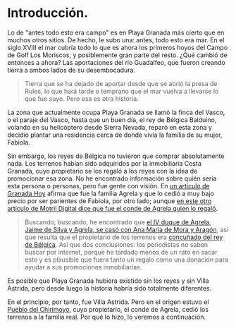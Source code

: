 # Introducción.

Lo de "antes todo esto era campo" es en Playa Granada más cierto que
en muchos otros sitios. De hecho, le subo una: antes, todo esto era
mar. En el siglo XVIII el mar cubría todo lo que es ahora los primeros
hoyos del Campo de Golf Los Moriscos, y posiblemente gran parte del
resto. ¿Qué cambió de entonces a ahora? Las aportaciones del río
Guadalfeo, que fueron creando tierra a ambos lados de su
desembocadura. 

> Tierra que se ha dejado de aportar desde que se abrió la presa de
> Rules, lo que hará tarde o temprano que el mar vuelva a llevarse lo
> que fue suyo. Pero esa es otra historia.

La zona que actualmente ocupa Playa Granada se llamó la finca del
Vasco, o el paraje del Vasco, hasta que un buen día, el rey de Bélgica
Balduino, volando en su helicóptero desde Sierra Nevada, reparó en
esta zona y decidió plantar una residencia cerca de donde vivía la
familia de su mujer, Fabiola.

Sin embargo, los reyes de Bélgica no tuvieron que comprar
absolutamente nada. Los terrenos habían sido adquiridos por la
inmobiliaria Costa Granada, cuyo propietario se los regaló a los reyes
con la idea de promocionar esa zona. No he encontrado información
sobre quién sería esta persona o personas, pero fue gente con
visión. En [un artículo de Granada Hoy](https://www.granadahoy.com/granada/Villa-Astrida-queda-epoca-dorada_0_709429403.html)
afirma que fue la familia Agrela y que lo cedió a muy bajo precio por
ser parientes de Fabiola, por otro lado;
aunque
[en este otro artículo de Motril Digital dice que fue el conde de Agrela quien lo regaló](http://motrildigital.mobile.blogia.com/2011/agosto.php).

> Buscando, buscando, he encontrado
> que
> [el IV duque de Agrela, Jaime de Silva y Agrela, se casó con Ana María de Mora y Aragón](https://es-es.facebook.com/notes/enrique-lafuente-mu%C3%B1oz/memoria-de-la-realeza-espa%C3%B1ola-de-aquellos-barros-vienen-estos-lodos/3393784494769/),
> así que resulta que el propietario de los terrenos
> era [concuñado del rey de Bélgica](https://es.wikipedia.org/wiki/Fabiola_de_Mora_y_Arag%C3%B3n#Familia). Así
> que dos conclusiones: los periodistas no saben buscar por internet,
> porque he tardado menos de un rato en sacar esto y es plausible que
> fuera tanto un regalo como una donación para ayudar a sus promociones
> inmobiliarias. 

Es posible que Playa Granada hubiera existido sin los reyes y
sin Villa Astrida, pero desde luego la historia habría sido totalmente
diferentes.

En el principio, por tanto, fue Villa Astrida. Pero en el origen
estuvo el [Pueblo del Chirimoyo](pois/pueblo-del-chirimoyo.md), cuyo
propietario, el conde de Agrela, 
cedió los terrenos a la familia real. Por qué lo hizo, lo veremos a continuación.

